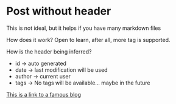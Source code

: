 # Post without header

This is not ideal, but it helps if you have many markdown files

How does it work? Open to learn, after all, more tag is supported.

<!-- more -->

How is the header being inferred?

* id -> auto generated
* date -> last modification will be used
* author -> current user
* tags -> No tags will be available... maybe in the future

[This is a link to a famous blog](https://thiagocafe.com/)
